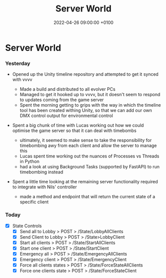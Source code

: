 ﻿---
layout: post
title:  "Server World"
date:   2022-04-26 09:00:00 +0100
categories: evolver
---

# Server World

### Yesterday

- Opened up the Unity timeline repository and attempted to get it synced with vvvv
  - Made a build and distributed to all evolver PCs
  - Managed to get it hooked up to vvvv, but it doesn't seem to respond to updates coming from the game server
  - Spent the morning getting to grips with the way in which the timeline tool has been created withing Unity, so that we can add our own DMX control output for environmental control

- Spent a big chunk of time with Lucas working out how we could optimise the game server so that it can deal with timebombs
  - ultimately, it seemed to make sense to take the responsibility for timebombing awy from each client and allow the server to manage this
  - Lucas spent time working out the nuances of Processes vs Threads in Python
  - had a look at using Background Tasks (supported by FastAPI) to run timebombing instead

- Spent a little time looking at the remaining server functionality required to integrate with Nils' controller
  - made a method and endpoint that will return the current state of a specific client


### Today

- [x] State Controls
  - [x] Send all to Lobby > POST > /State/LobbyAllClients
  - [x] Send Client to Lobby  > POST > /State>LobbyClient
  - [x] Start all clients > POST > /State/StartAllClients 
  - [x] Start one client > POST > /State/StartClient 
  - [x] Emergency all > POST > /State/EmergencyAllClients 
  - [x] Emergency client > POST > /State/EmergencyClient 
  - [x] Force all clients states > POST > /State/ForceStateAllClients 
  - [x] Force one clients state > POST > /State/ForceStateClient 